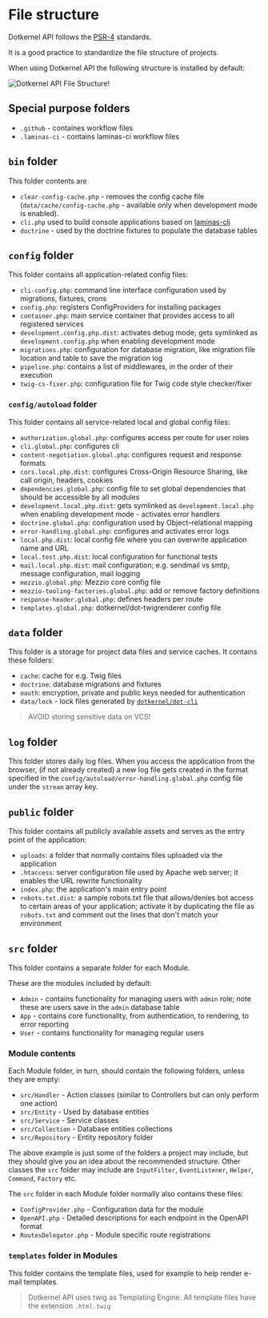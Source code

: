 # File structure

Dotkernel API follows the [PSR-4](https://www.php-fig.org/psr/psr-4/) standards.

It is a good practice to standardize the file structure of projects.

When using Dotkernel API the following structure is installed by default:

![Dotkernel API File Structure!](https://docs.dotkernel.org/img/api/file-structure-dk-api.png)

## Special purpose folders

* `.github`  - containes workflow files
* `.laminas-ci` - contains laminas-ci workflow files

## `bin` folder

This folder contents are

* `clear-config-cache.php` - removes the config cache file (`data/cache/config-cache.php` - available only when development mode is enabled).
* `cli.php` used to build console applications based on [laminas-cli](https://github.com/laminas/laminas-cli)
* `doctrine` - used by the doctrine fixtures to populate the database tables

## `config` folder

This folder contains all application-related config files:

* `cli-config.php`: command line interface configuration used by migrations, fixtures, crons
* `config.php`: registers ConfigProviders for installing packages
* `container.php`: main service container that provides access to all registered services
* `development.config.php.dist`: activates debug mode; gets symlinked as `development.config.php` when enabling development mode
* `migrations.php`: configuration for database migration, like migration file location and table to save the migration log
* `pipeline.php`: contains a list of middlewares, in the order of their execution
* `twig-cs-fixer.php`: configuration file for Twig code style checker/fixer

### `config/autoload` folder

This folder contains all service-related local and global config files:

* `authorization.global.php`: configures access per route for user roles
* `cli.global.php`: configures cli
* `content-negotiation.global.php`: configures request and response formats
* `cors.local.php.dist`: configures Cross-Origin Resource Sharing, like call origin, headers, cookies
* `dependencies.global.php`: config file to set global dependencies that should be accessible by all modules
* `development.local.php.dist`: gets symlinked as `development.local.php` when enabling development mode - activates error handlers
* `doctrine.global.php`: configuration used by Object–relational mapping
* `error-handling.global.php`: configures and activates error logs
* `local.php.dist`: local config file where you can overwrite application name and URL
* `local.test.php.dist`: local configuration for functional tests
* `mail.local.php.dist`: mail configuration; e.g. sendmail vs smtp, message configuration, mail logging
* `mezzio.global.php`: Mezzio core config file
* `mezzio-tooling-factories.global.php`: add or remove factory definitions
* `response-header.global.php`: defines headers per route
* `templates.global.php`: dotkernel/dot-twigrenderer config file

## `data` folder

This folder is a storage for project data files and service caches.
It contains these folders:

* `cache`: cache for e.g. Twig files
* `doctrine`: database migrations and fixtures
* `oauth`: encryption, private and public keys needed for authentication
* `data/lock` - lock files generated by [`dotkernel/dot-cli`](https://docs.dotkernel.org/dot-cli/v3/lock-files/)

> AVOID storing sensitive data on VCS!

## `log` folder

This folder stores daily log files.
When you access the application from the browser, (if not already created) a new log file gets created in the format specified in the `config/autoload/error-handling.global.php` config file under the `stream` array key.

## `public` folder

This folder contains all publicly available assets and serves as the entry point of the application:

* `uploads`: a folder that normally contains files uploaded via the application
* `.htaccess`: server configuration file used by Apache web server; it enables the URL rewrite functionality
* `index.php`: the application's main entry point
* `robots.txt.dist`: a sample robots.txt file that allows/denies bot access to certain areas of your application; activate it by duplicating the file as `robots.txt` and comment out the lines that don't match your environment

## `src` folder

This folder contains a separate folder for each Module.

These are the modules included by default:

* `Admin` - contains functionality for managing users with `admin` role; note these are users save in the `admin` database table
* `App` - contains core functionality, from authentication, to rendering, to error reporting
* `User` - contains functionality for managing regular users

### Module contents

Each Module folder, in turn, should contain the following folders, unless they are empty:

* `src/Handler` - Action classes (similar to Controllers but can only perform one action)
* `src/Entity` - Used by database entities
* `src/Service` - Service classes
* `src/Collection` - Database entities collections
* `src/Repository` - Entity repository folder

The above example is just some of the folders a project may include, but they should give you an idea about the recommended structure.
Other classes the `src` folder may include are `InputFilter`, `EventListener`, `Helper`, `Command`, `Factory` etc.

The `src` folder in each Module folder normally also contains these files:

* `ConfigProvider.php` - Configuration data for the module
* `OpenAPI.php` - Detailed descriptions for each endpoint in the OpenAPI format
* `RoutesDelegator.php` - Module specific route registrations

### `templates` folder in Modules

This folder contains the template files, used for example to help render e-mail templates.

> Dotkernel API uses twig as Templating Engine. All template files have the extension `.html.twig`
